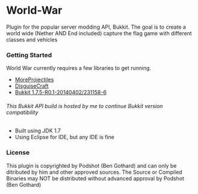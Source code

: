 World-War
=========

Plugin for the popular server modding API, Bukkit. The goal is to create a world wide (Nether AND End included) capture the flag game with different classes and vehicles

### Getting Started

World War currently requires a few libraries to get running. 

* [MoreProjectiles](http://forums.bukkit.org/threads/lib-1-7-moreprojectiles.171927/)
* [DisguiseCraft](http://dev.bukkit.org/bukkit-plugins/disguisecraft/)
* [Bukkit 1.7.5-R0.1-20140402/231158-6](http://dl.dropboxusercontent.com/s/ok9llar7nvja9uy/bukkit-1.7.5-R0.1-20140402.231158-6.jar)
###### This Bukkit API build is hosted by me to continue Bukkit version compatibility
* Built using JDK 1.7
* Using Eclipse for IDE, but any IDE is fine

### License

This plugin is copyrighted by Podshot (Ben Gothard) and can only be ditributed by him and other approved sources. The Source or Compiled Binaries may NOT be distributed without advanced approval by Podshot (Ben Gothard)
